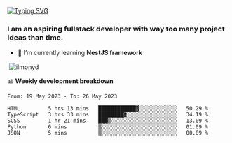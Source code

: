 [![Typing SVG](https://readme-typing-svg.herokuapp.com?color=%23e07a5f&size=40&center=false&vCenter=true&multiline=true&width=900&height=70&lines=Hi%2C+my+name+is+Oleg)](https://git.io/typing-svg)

<h3>
  I am an aspiring fullstack developer with way too many project ideas than time.</h3>

- 🌱 I’m currently learning **NestJS framework**

<p align="left">
</p>






<p>&nbsp;<img align="center" src="https://github-readme-stats.vercel.app/api?username=ilmonyd&show_icons=true&theme=calm&locale=en" alt="ilmonyd" /></p>


📊 **Weekly development breakdown**
<!--START_SECTION:waka-->

```text
From: 19 May 2023 - To: 26 May 2023

HTML         5 hrs 13 mins   ████████████▓░░░░░░░░░░░░   50.29 %
TypeScript   3 hrs 33 mins   ████████▓░░░░░░░░░░░░░░░░   34.19 %
SCSS         1 hr 21 mins    ███▒░░░░░░░░░░░░░░░░░░░░░   13.09 %
Python       6 mins          ▒░░░░░░░░░░░░░░░░░░░░░░░░   01.09 %
JSON         5 mins          ▒░░░░░░░░░░░░░░░░░░░░░░░░   00.89 %
```

<!--END_SECTION:waka-->
